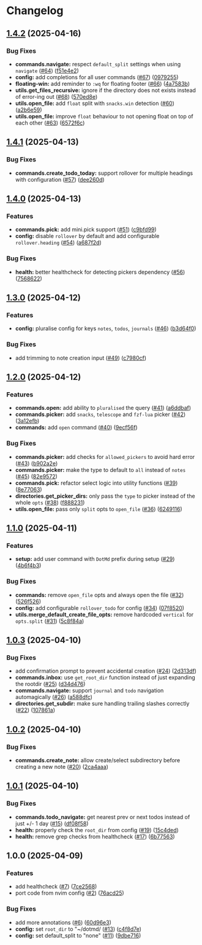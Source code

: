 # Changelog

## [1.4.2](https://github.com/y3owk1n/dotmd.nvim/compare/v1.4.1...v1.4.2) (2025-04-16)


### Bug Fixes

* **commands.navigate:** respect `default_split` settings when using `navigate` ([#64](https://github.com/y3owk1n/dotmd.nvim/issues/64)) ([f51e4e2](https://github.com/y3owk1n/dotmd.nvim/commit/f51e4e2be6b10f5e5702c4427a8ee2ecbba8e23e))
* **config:** add completions for all user commands ([#67](https://github.com/y3owk1n/dotmd.nvim/issues/67)) ([0979255](https://github.com/y3owk1n/dotmd.nvim/commit/0979255d8561534aa7c2fac2fe580e0a5157c94e))
* **floating-win:** add reminder to `:wq` for floating footer ([#66](https://github.com/y3owk1n/dotmd.nvim/issues/66)) ([4a7583b](https://github.com/y3owk1n/dotmd.nvim/commit/4a7583b39c54b50eb35ff66d7e7a4eaf0181e803))
* **utils.get_files_recursive:** ignore if the directory does not exists instead of error-ing out ([#68](https://github.com/y3owk1n/dotmd.nvim/issues/68)) ([570ed8e](https://github.com/y3owk1n/dotmd.nvim/commit/570ed8e300611985bc7742f2cb44a13e67d5d796))
* **utils.open_file:** add `float` split with `snacks.win` detection ([#60](https://github.com/y3owk1n/dotmd.nvim/issues/60)) ([a2b6e59](https://github.com/y3owk1n/dotmd.nvim/commit/a2b6e59a312681e45962b5fdad5427efa6694d9f))
* **utils.open_file:** improve `float` behaviour to not opening float on top of each other ([#63](https://github.com/y3owk1n/dotmd.nvim/issues/63)) ([6572f6c](https://github.com/y3owk1n/dotmd.nvim/commit/6572f6cfc5add0dcbe13f592fc139a929d568371))

## [1.4.1](https://github.com/y3owk1n/dotmd.nvim/compare/v1.4.0...v1.4.1) (2025-04-13)


### Bug Fixes

* **commands.create_todo_today:** support rollover for multiple headings with configuration ([#57](https://github.com/y3owk1n/dotmd.nvim/issues/57)) ([dee260d](https://github.com/y3owk1n/dotmd.nvim/commit/dee260d96215b14235714218e44666f74fd02b83))

## [1.4.0](https://github.com/y3owk1n/dotmd.nvim/compare/v1.3.0...v1.4.0) (2025-04-13)


### Features

* **commands.pick:** add mini.pick support ([#51](https://github.com/y3owk1n/dotmd.nvim/issues/51)) ([c9bfd99](https://github.com/y3owk1n/dotmd.nvim/commit/c9bfd9913709f034d78f79f1f45399ada43cd046))
* **config:** disable `rollover` by default and add configurable `rollover.heading` ([#54](https://github.com/y3owk1n/dotmd.nvim/issues/54)) ([a687f2d](https://github.com/y3owk1n/dotmd.nvim/commit/a687f2d678ab4cd89fed65fc1e9c6b0f4a493a90))


### Bug Fixes

* **health:** better healthcheck for detecting pickers dependency ([#56](https://github.com/y3owk1n/dotmd.nvim/issues/56)) ([7568622](https://github.com/y3owk1n/dotmd.nvim/commit/7568622d33f9c708d8d90e33e47941ac44793664))

## [1.3.0](https://github.com/y3owk1n/dotmd.nvim/compare/v1.2.0...v1.3.0) (2025-04-12)


### Features

* **config:** pluralise config for keys `notes`, `todos`, `journals` ([#46](https://github.com/y3owk1n/dotmd.nvim/issues/46)) ([b3d64f0](https://github.com/y3owk1n/dotmd.nvim/commit/b3d64f091ab2a33aad0decfd55704cb327e989c4))


### Bug Fixes

* add trimming to note creation input ([#49](https://github.com/y3owk1n/dotmd.nvim/issues/49)) ([c7980cf](https://github.com/y3owk1n/dotmd.nvim/commit/c7980cf8304313a6f046ad9cfc3d2f4c2de97647))

## [1.2.0](https://github.com/y3owk1n/dotmd.nvim/compare/v1.1.0...v1.2.0) (2025-04-12)


### Features

* **commands.open:** add ability to `pluralised` the query ([#41](https://github.com/y3owk1n/dotmd.nvim/issues/41)) ([a6ddbaf](https://github.com/y3owk1n/dotmd.nvim/commit/a6ddbaf54c3ae90e383f1d2d73d8dda94d1c11ea))
* **commands.picker:** add `snacks`, `telescope` and `fzf-lua` picker ([#42](https://github.com/y3owk1n/dotmd.nvim/issues/42)) ([3a12efb](https://github.com/y3owk1n/dotmd.nvim/commit/3a12efb691a73999637c7d27d2507779b46243bc))
* **commands:** add `open` command ([#40](https://github.com/y3owk1n/dotmd.nvim/issues/40)) ([9ecf56f](https://github.com/y3owk1n/dotmd.nvim/commit/9ecf56f9fd3a9ed4d6e62f74c8adde607d5d59bd))


### Bug Fixes

* **commands.picker:** add checks for `allowed_pickers` to avoid hard error ([#43](https://github.com/y3owk1n/dotmd.nvim/issues/43)) ([b902a2e](https://github.com/y3owk1n/dotmd.nvim/commit/b902a2e3c82471efd20123bd510f62e04e7767e6))
* **commands.picker:** make the type to default to `all` instead of `notes` ([#45](https://github.com/y3owk1n/dotmd.nvim/issues/45)) ([82e9572](https://github.com/y3owk1n/dotmd.nvim/commit/82e95724762a0c90ad27892f3162711d8301b119))
* **commands.pick:** refactor select logic into utility functions ([#39](https://github.com/y3owk1n/dotmd.nvim/issues/39)) ([8e77063](https://github.com/y3owk1n/dotmd.nvim/commit/8e77063741071e625506c92b99b654e6c797da36))
* **directories.get_picker_dirs:** only pass the `type` to picker instead of the whole `opts` ([#38](https://github.com/y3owk1n/dotmd.nvim/issues/38)) ([f888231](https://github.com/y3owk1n/dotmd.nvim/commit/f888231a183db9dcb85c119b7446442932246d1f))
* **utils.open_file:** pass only `split` opts to `open_file` ([#36](https://github.com/y3owk1n/dotmd.nvim/issues/36)) ([6249116](https://github.com/y3owk1n/dotmd.nvim/commit/6249116f6b55135e0b8372be8f7409d464126cd6))

## [1.1.0](https://github.com/y3owk1n/dotmd.nvim/compare/v1.0.3...v1.1.0) (2025-04-11)


### Features

* **setup:** add user command with `DotMd` prefix during setup ([#29](https://github.com/y3owk1n/dotmd.nvim/issues/29)) ([4b6f4b3](https://github.com/y3owk1n/dotmd.nvim/commit/4b6f4b3df12ff2f89aedebc56e601e48b2732e10))


### Bug Fixes

* **commands:** remove `open_file` opts and always open the file ([#32](https://github.com/y3owk1n/dotmd.nvim/issues/32)) ([526f526](https://github.com/y3owk1n/dotmd.nvim/commit/526f52697f755f1694fc6ae41ad60a6ac8abc55d))
* **config:** add configurable `rollover_todo` for config ([#34](https://github.com/y3owk1n/dotmd.nvim/issues/34)) ([07f8520](https://github.com/y3owk1n/dotmd.nvim/commit/07f8520fac44d18ae909394fef823090309e0ee2))
* **utils.merge_default_create_file_opts:** remove hardcoded `vertical` for `opts.split` ([#31](https://github.com/y3owk1n/dotmd.nvim/issues/31)) ([5c8f84a](https://github.com/y3owk1n/dotmd.nvim/commit/5c8f84ac7d958214260062156de3d949994f8cfd))

## [1.0.3](https://github.com/y3owk1n/dotmd.nvim/compare/v1.0.2...v1.0.3) (2025-04-10)


### Bug Fixes

* add confirmation prompt to prevent accidental creation ([#24](https://github.com/y3owk1n/dotmd.nvim/issues/24)) ([2d313df](https://github.com/y3owk1n/dotmd.nvim/commit/2d313df5130da827fa50e4dc25c178452638553b))
* **commands.inbox:** use `get_root_dir` function instead of just expanding the rootdir ([#25](https://github.com/y3owk1n/dotmd.nvim/issues/25)) ([d34d476](https://github.com/y3owk1n/dotmd.nvim/commit/d34d47636cf403da6a99d890857d7dbc6c500aa6))
* **commands.navigate:** support `journal` and `todo` navigation automagically ([#26](https://github.com/y3owk1n/dotmd.nvim/issues/26)) ([a588dfc](https://github.com/y3owk1n/dotmd.nvim/commit/a588dfce8a3d0db4a3bfebe2405f2f0e3c5796f8))
* **directories.get_subdir:** make sure handling trailing slashes correctly ([#22](https://github.com/y3owk1n/dotmd.nvim/issues/22)) ([107861a](https://github.com/y3owk1n/dotmd.nvim/commit/107861ac0d21596d42398fdd772c07b619ef6e94))

## [1.0.2](https://github.com/y3owk1n/dotmd.nvim/compare/v1.0.1...v1.0.2) (2025-04-10)


### Bug Fixes

* **commands.create_note:** allow create/select subdirectory before creating a new note ([#20](https://github.com/y3owk1n/dotmd.nvim/issues/20)) ([2ca4aaa](https://github.com/y3owk1n/dotmd.nvim/commit/2ca4aaa0bd6da1c258968d76d0977ff48302b04f))

## [1.0.1](https://github.com/y3owk1n/dotmd.nvim/compare/v1.0.0...v1.0.1) (2025-04-10)


### Bug Fixes

* **commands.todo_navigate:** get nearest prev or next todos instead of just +/- 1 day ([#15](https://github.com/y3owk1n/dotmd.nvim/issues/15)) ([df08f58](https://github.com/y3owk1n/dotmd.nvim/commit/df08f58bf6931fd57d8fecf6d14477dbbde6614e))
* **health:** properly check the `root_dir` from config ([#19](https://github.com/y3owk1n/dotmd.nvim/issues/19)) ([15c4ded](https://github.com/y3owk1n/dotmd.nvim/commit/15c4ded2168aa933dbaf5b5ef883b460360824dc))
* **health:** remove grep checks from healthcheck ([#17](https://github.com/y3owk1n/dotmd.nvim/issues/17)) ([6b77563](https://github.com/y3owk1n/dotmd.nvim/commit/6b77563d22cdeac0812b69d633e00e036ae99246))

## 1.0.0 (2025-04-09)


### Features

* add healthcheck ([#7](https://github.com/y3owk1n/dotmd.nvim/issues/7)) ([7ce2568](https://github.com/y3owk1n/dotmd.nvim/commit/7ce25687a33bbaa1f2f388eca0df36f402e51a55))
* port code from nvim config ([#2](https://github.com/y3owk1n/dotmd.nvim/issues/2)) ([76acd25](https://github.com/y3owk1n/dotmd.nvim/commit/76acd25f26fbca622569817fb381b9d2dfe6909b))


### Bug Fixes

* add more annotations ([#6](https://github.com/y3owk1n/dotmd.nvim/issues/6)) ([60d96e3](https://github.com/y3owk1n/dotmd.nvim/commit/60d96e3f8e743c6ba8e6826c0d293a2c5ad167b5))
* **config:** set `root_dir` to "~/dotmd/ ([#13](https://github.com/y3owk1n/dotmd.nvim/issues/13)) ([c4f8d7e](https://github.com/y3owk1n/dotmd.nvim/commit/c4f8d7e796c6a09681746d33e1cc547e6e2a4cb0))
* **config:** set default_split to "none" ([#11](https://github.com/y3owk1n/dotmd.nvim/issues/11)) ([9dbe716](https://github.com/y3owk1n/dotmd.nvim/commit/9dbe716f7f7fefe1c7b5970999ef8cbd7887ce80))
